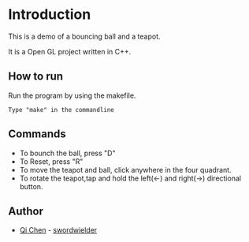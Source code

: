# Introduction

This is a demo of a bouncing ball and a teapot.

It is a Open GL project written in C++.

## How to run

Run the program by using the makefile.

```Type "make" in the commandline```

## Commands

* To bounch the ball, press "D"
* To Reset, press "R"
* To move the teapot and ball, click anywhere in the four quadrant.
* To rotate the teapot,tap and hold the left(<-) and right(->) directional button.

## Author

* [Qi Chen](https://www.linkedin.com/in/qifchen) - [swordwielder](https://github.com/swordwielder)
